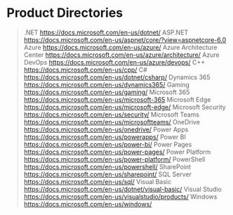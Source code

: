# Product Directories

> .NET                           https://docs.microsoft.com/en-us/dotnet/
> ASP.NET                        https://docs.microsoft.com/en-us/aspnet/core/?view=aspnetcore-6.0
> Azure                          https://docs.microsoft.com/en-us/azure/
> Azure Architecture Center      https://docs.microsoft.com/en-us/azure/architecture/
> Azure DevOps                   https://docs.microsoft.com/en-us/azure/devops/
> C++                            https://docs.microsoft.com/en-us/cpp/
> C#                             https://docs.microsoft.com/en-us/dotnet/csharp/
> Dynamics 365                   https://docs.microsoft.com/en-us/dynamics365/
> Gaming                         https://docs.microsoft.com/en-us/gaming/
> Microsoft 365                  https://docs.microsoft.com/en-us/microsoft-365
> Microsoft Edge                 https://docs.microsoft.com/en-us/microsoft-edge/
> Microsoft Security             https://docs.microsoft.com/en-us/security/
> Microsoft Teams                https://docs.microsoft.com/en-us/microsoftteams/
> OneDrive                       https://docs.microsoft.com/en-us/onedrive/
> Power Apps                     https://docs.microsoft.com/en-us/powerapps/
> Power BI                       https://docs.microsoft.com/en-us/power-bi/
> Power Pages                    https://docs.microsoft.com/en-us/power-pages/
> Power Platform                 https://docs.microsoft.com/en-us/power-platform/
> PowerShell                     https://docs.microsoft.com/en-us/powershell/
> SharePoint                     https://docs.microsoft.com/en-us/sharepoint/
> SQL Server                     https://docs.microsoft.com/en-us/sql/
> Visual Basic                   https://docs.microsoft.com/en-us/dotnet/visual-basic/
> Visual Studio                  https://docs.microsoft.com/en-us/visualstudio/products/
> Windows                        https://docs.microsoft.com/en-us/windows/

